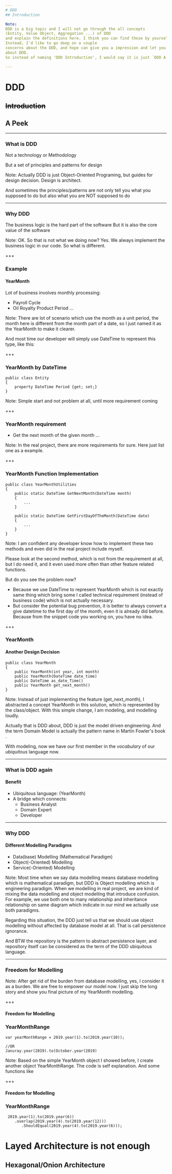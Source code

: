```yaml
---
# DDD 
## Introduction

Note:
DDD is a big topic and I will not go through the all concepts 
(Entity, Value Object, Aggregation ...) of DDD
and explain the definitions here. I think you can find those by yourselves anywhere.
Instead, I'd like to go deep on a couple 
concerns about the DDD, and hope can give you a impression and let you feel
about DDD.
So instead of naming 'DDD Introduction', I would say it is just `DDD A Peek`

---
```

# DDD
## ~~Introduction~~ 
## A Peek

---
### What is DDD
Not a technology or Methodology

But a set of principles and patterns for design

Note:
Actually DDD is just Object-Oriented Programing, 
but guides for design decision. Design is architect.

And sometimes the principles/patterns are
not only tell you what you supposed to do 
but also what you are NOT supposed to do

---
### Why DDD

The business logic is the hard part of the software
But it is also the core value of the software

Note:
OK. So that is not what we doing now?
Yes. We always implement the business logic in our code. So what is different.

+++
### Example
#### YearMonth
Lot of business involves monthly processing:
* Payroll Cycle 
* Oil Royalty Product Period 
...

Note:
There are lot of scenario which use the month as a unit period, 
the month here is different from the month part of a date, 
so I just named it as the YearMonth to make it clearer.

And most time our developer will simply use DateTime to represent this type, 
like this:

+++
### YearMonth by DateTime
```CSharp
public class Entity
{
    property DateTime Period {get; set;}
}

```

Note: 
Simple start and not problem at all, until more requirement coming

+++
### YearMonth requirement
* Get the next month of the given month
...

Note:
In the real project, there are more requirements for sure.
Here just list one as a example.

+++
### YearMonth Function Implementation
```CSharp
public class YearMonthUtilities 
{
    public static DateTime GetNextMonth(DateTime month)
    {
        ...
    }
    
    public static DateTime GetFirstDayOfTheMonth(DateTime date)
    {
        ...
    }
}

```

Note: 
I am confident any developer know how to implement these two methods 
and even did in the real project include myself.

Please look at the second method, which is not from the requirement at all, 
but I do need it, and it even used more often than other feature related functions.

But do you see the problem now? 

* Because we use DateTime to represent YearMonth which is not exactly same thing which 
bring some I called technical requirement (instead of business code) which is not actually
necessary. 
* But consider the potential bug prevention, it is better to always convert a give datetime
to the first day of the month, even it is already did before. Because from the snippet code 
you working on, you have no idea.

+++
### YearMonth 
#### Another Design Decision
```CSharp
public class YearMonth 
{
    public YearMonth(int year, int month)
    public YearMonth(DateTime date_time)
    public DateTime as_date_Time()
    public YearMonth get_next_month()
}
```
Note:
Instead of just implementing the feature (get_next_month), I abstracted a concept 
YearMonth in this solution, which is represented by the class/object. 
With this simple change, I am modeling, and modelling loudly. 

Actually that is DDD about, DDD is just the model driven engineering. And the term
Domain Model is actually the pattern name in 
Martin Fowler's book <Patterns of Enterprise Application Architecture>.

With modeling, now we have our first member 
in the *vocabulary* of our *ubiquitous* language now.

---
### What is DDD again
#### Benefit
* Ubiquitous language:  (YearMonth)
* A bridge which connects:
    * Business Analyst
    * Domain Expert
    * Developer

---
### Why DDD
#### Different Modelling Paradigms
 * Data(base) Modelling (Mathematical Paradigm)
 * Object(-Oriented) Modelling 
 * Service(-Oriented) Modelling
 
Note:
Most time when we say data modelling means database modelling which is mathematical paradigm,
but DDD is Object modelling which is engineering paradigm.
When we modelling in real project, we are kind of mixing the data modelling and object modelling
that introduce confusion.
For example, we use both one to many relationship and inheritance relationship on same diagram 
which indicate in our mind we actually use both paradigms.

Regarding this situation, the DDD just tell us that we should use object modelling without
affected by database model at all. That is call persistence ignorance. 

And BTW the repository is the pattern to abstract persistence layer, and repository itself 
can be considered as the term of the DDD ubiquitous language.

---
### Freedom for Modelling

Note:
After get rid of the burden from database modelling, yes, I consider it as a burden.
We are free to empower our model now.
I just skip the long story and show you final picture of my YearMonth modelling.

+++
#### Freedom for Modelling
### YearMonthRange
```CSharp
var yearMonthRange = 2019.year(1).to(2019.year(10));

//OR
Januray.year(2019).to(October.year(2019)
```

Note:
Based on the simple YearMonth object I showed before, I create another object YearMonthRange.
The code is self explanation. 
And some functions like

+++
#### Freedom for Modelling
### YearMonthRange
```CSharp
 2019.year(1).to(2019.year(6))
    .overlap(2019.year(4).to(2019.year(12)))
       .ShouldEqual(2019.year(4).to(2019.year(6)));
```

# Layed Architecture is not enough
## Hexagonal/Onion Architecture 


